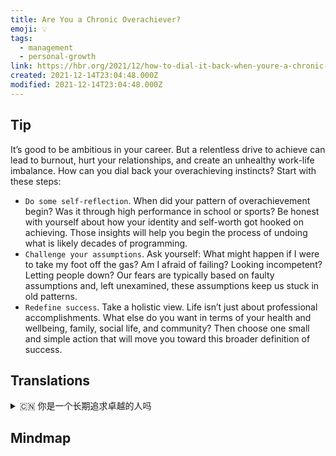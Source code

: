 ```yaml
---
title: Are You a Chronic Overachiever?
emoji: 💡
tags:
  - management
  - personal-growth
link: https://hbr.org/2021/12/how-to-dial-it-back-when-youre-a-chronic-overachiever?utm_medium=email&utm_source=newsletter_daily&utm_campaign=mtod_notactsubs
created: 2021-12-14T23:04:48.000Z
modified: 2021-12-14T23:04:48.000Z
---
```


## Tip

It’s good to be ambitious in your career. But a relentless drive to achieve can lead to burnout, hurt your relationships, and create an unhealthy work-life imbalance. How can you dial back your overachieving instincts? Start with these steps:

- `Do some self-reflection`. When did your pattern of overachievement begin? Was it through high performance in school or sports? Be honest with yourself about how your identity and self-worth got hooked on achieving. Those insights will help you begin the process of undoing what is likely decades of programming.
- `Challenge your assumptions`. Ask yourself: What might happen if I were to take my foot off the gas? Am I afraid of failing? Looking incompetent? Letting people down? Our fears are typically based on faulty assumptions and, left unexamined, these assumptions keep us stuck in old patterns.
- `Redefine success`. Take a holistic view. Life isn’t just about professional accomplishments. What else do you want in terms of your health and wellbeing, family, social life, and community? Then choose one small and simple action that will move you toward this broader definition of success.

## Translations

<details>
   <summary>🇨🇳 你是一个长期追求卓越的人吗</summary>

在事业上有抱负是件好事。但是，不懈地追求成就会导致精疲力竭，伤害你的人际关系，并造成一种不健康的工作与生活的不平衡。你怎样才能抑制你过度追求的本能呢?从以下步骤开始:

- 做一些反省。你的卓越模式是什么时候开始的?是通过在学校或运动中的优异表现?诚实地面对自己，你的身份和自我价值是如何被成功所吸引的。这些见解将帮助您开始消除可能需要数十年的编程过程。
- 挑战你的假设。问问你自己:如果我不踩油门会发生什么?我害怕失败吗?看起来无能吗?让人失望?我们的恐惧通常是基于错误的假设，如果不加以检验，这些假设会让我们陷入旧的模式。
- 重新定义成功。采取整体的观点。生活不仅仅是职业成就。在你的健康和幸福、家庭、社交生活和社区方面，你还想要什么?然后选择一个小而简单的行动，让你朝着这个更广泛的成功的定义前进。

</details>

## Mindmap

![]()
